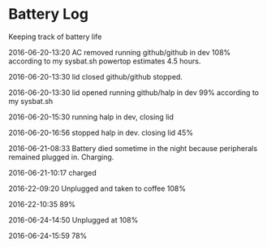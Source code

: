 # Battery Log

Keeping track of battery life

2016-06-20-13:20 AC removed
running github/github in dev
108% according to my sysbat.sh
powertop estimates 4.5 hours.

2016-06-20-13:30 lid closed
github/github stopped.

2016-06-20-13:30 lid opened
running github/halp in dev
99% according to my sysbat.sh

2016-06-20-15:30
running halp in dev, closing lid

2016-06-20-16:56
stopped halp in dev. closing lid
45%

2016-06-21-08:33
Battery died sometime in the night because peripherals remained plugged in.
Charging.

2016-06-21-10:17
charged

2016-22-09:20
Unplugged and taken to coffee 108%

2016-22-10:35
89%

2016-06-24-14:50
Unplugged at 108%

2016-06-24-15:59
78%

